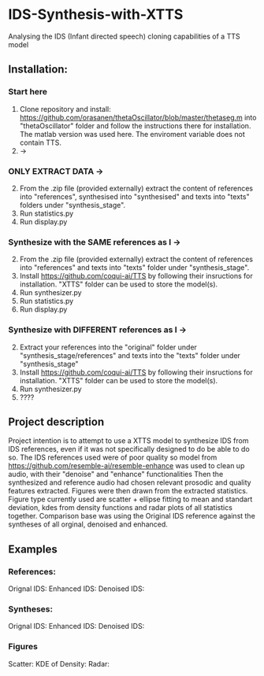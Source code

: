 # IDS-Synthesis-with-XTTS
Analysing the IDS (Infant directed speech) cloning capabilities of a TTS model

## Installation:
### Start here 

1. Clone repository and install: https://github.com/orasanen/thetaOscillator/blob/master/thetaseg.m into "thetaOscillator" folder and follow the instructions there for installation.
   The matlab version was used here. The enviroment variable does not contain TTS.
2. ->

### ONLY EXTRACT DATA ->


2. From the .zip file (provided externally) extract the content of references into "references", synthesised into "synthesised" and texts into "texts" folders under "synthesis_stage".
3. Run statistics.py
4. Run display.py


### Synthesize with the SAME references as I ->


2. From the .zip file (provided externally) extract the content of references into "references" and texts into "texts" folder under "synthesis_stage".
3. Install https://github.com/coqui-ai/TTS by following their insructions for installation. "XTTS" folder can be used to store the model(s).
4. Run synthesizer.py
5. Run statistics.py
6. Run display.py


### Synthesize with DIFFERENT references as I ->


2. Extract your references into the "original" folder under "synthesis_stage/references" and texts into the "texts" folder under "synthesis_stage"
3. Install https://github.com/coqui-ai/TTS by following their insructions for installation. "XTTS" folder can be used to store the model(s).
4. Run synthesizer.py
5. ????


## Project description

Project intention is to attempt to use a XTTS model to synthesize IDS from IDS references, even if it was not specifically designed to do be able to do so. 
The IDS references used were of poor quality so model from https://github.com/resemble-ai/resemble-enhance was used to clean up audio, with their "denoise" and "enhance" functionalities
Then the synthesized and reference audio had chosen relevant prosodic and quality features extracted. Figures were then drawn from the extracted statistics. Figure type currently used are scatter + ellipse fitting to mean and standart deviation, kdes from density functions and radar plots of all statistics together. Comparison base was using the Original IDS reference against the syntheses of all orginal, denoised and enhanced.

## Examples

### References:

Orignal IDS:
Enhanced IDS:
Denoised IDS:

### Syntheses:

Orignal IDS:
Enhanced IDS:
Denoised IDS:

### Figures

Scatter:
KDE of Density:
Radar:



